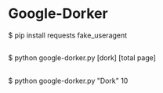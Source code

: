 # Google-Dorker

$ pip install requests fake_useragent

##

$ python google-dorker.py [dork] [total page]

##

$ python google-dorker.py "Dork" 10

